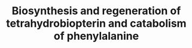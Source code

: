 ---
annotations:
- id: DOID:0090123
  parent: genetic disease
  type: Disease Ontology
  value: aromatic L-amino acid decarboxylase deficiency
- id: PW:0001288
  parent: classic metabolic pathway
  type: Pathway Ontology
  value: phenylalanine degradation pathway
- id: DOID:13382
  type: Disease Ontology
  value: megaloblastic anemia
- id: DOID:0090106
  parent: genetic disease
  type: Disease Ontology
  value: BH4-deficient hyperphenylalaninemia A
- id: DOID:0112225
  parent: genetic disease
  type: Disease Ontology
  value: BH4-deficient hyperphenylalaninemia B
- id: PW:0002105
  parent: disease pathway
  type: Pathway Ontology
  value: dopa responsive dystonia pathway
- id: DOID:0090043
  parent: genetic disease
  type: Disease Ontology
  value: dystonia 5
- id: PW:0000217
  parent: classic metabolic pathway
  type: Pathway Ontology
  value: tetrahydrobiopterin metabolic pathway
- id: PW:0001612
  parent: disease pathway
  type: Pathway Ontology
  value: Segawa syndrome pathway
- id: DOID:0111168
  parent: genetic disease
  type: Disease Ontology
  value: sepiapterin reductase deficiency
- id: DOID:9281
  parent: genetic disease
  type: Disease Ontology
  value: phenylketonuria
- id: PW:0001805
  parent: disease pathway
  type: Pathway Ontology
  value: phenylketonuria pathway
authors:
- DeSl
- Egonw
- IreneHemel
- Ddigles
- Josienlandman
- MaintBot
- Fehrhart
- Finterly
- Eweitz
citedin:
- link: 10.1039/D3DD00069A
  title: Discovering life's directed metabolic (sub)paths to interpret human biochemical
    markers using the DSMN tool
communities:
- IEM
- RareDiseases
description: This pathway shows disorders related to phenylalanine and tetrahydrobiopterin
  (BH4) metabolism. Disorders resulting from an enzyme defect are highlighted in pink.
  Pathological metabolites used as specific markers are highlighted in purple. BH4
  is a natural cofactor for PAH, tyrosine-3-hydroxylase, tryptophan-5-hydroxylase
  and nitric oxide synthase (NOS), where the latter two are key enzymes in the biosynthesis
  of the neurotransmitters dopamine and serotonin.   This pathway was inspired by
  Edition 5, Chapter 20 of the book of Blau (ISBN 9783030677268) (Ed.4 Chapter 1).
last-edited: 2024-01-29
ndex: 6f3bd16a-8b69-11eb-9e72-0ac135e8bacf
organisms:
- Homo sapiens
redirect_from:
- /index.php/Pathway:WP4156
- /instance/WP4156
- /instance/WP4156_r128201
revision: r128201
schema-jsonld:
- '@context': https://schema.org/
  '@id': https://wikipathways.github.io/pathways/WP4156.html
  '@type': Dataset
  creator:
    '@type': Organization
    name: WikiPathways
  description: This pathway shows disorders related to phenylalanine and tetrahydrobiopterin
    (BH4) metabolism. Disorders resulting from an enzyme defect are highlighted in
    pink. Pathological metabolites used as specific markers are highlighted in purple.
    BH4 is a natural cofactor for PAH, tyrosine-3-hydroxylase, tryptophan-5-hydroxylase
    and nitric oxide synthase (NOS), where the latter two are key enzymes in the biosynthesis
    of the neurotransmitters dopamine and serotonin.   This pathway was inspired by
    Edition 5, Chapter 20 of the book of Blau (ISBN 9783030677268) (Ed.4 Chapter 1).
  keywords:
  - 3-OMD
  - 5-OH-Trp
  - 5HIAA
  - 7,8-BH2
  - AADC
  - AR
  - ASMT
  - BH4
  - Biopterin
  - COMT
  - CR
  - DBH
  - DHFR
  - DHPR
  - DNAJC12
  - Dopamine
  - Epinephrine
  - GTP
  - GTPCH
  - HO-BH4
  - HVA
  - L-DOPA
  - MAO
  - MAOA
  - MAOB
  - MHPG
  - N-acetylserotonin
  - NADPH
  - NH2TP
  - Neopterin
  - O2
  - PAH
  - PCD
  - PNMT
  - PTP
  - PTPS
  - Phe
  - Phenyl-alanine
  - Primapterin
  - SAM
  - SNA
  - SR
  - Serotonin
  - TH
  - TPH
  - Trp
  - VMA
  - melatonin
  - norepinephrine
  - oxo-PH4
  - q-BH2
  - sepiapterin
  - tyr
  license: CC0
  name: Biosynthesis and regeneration of tetrahydrobiopterin and catabolism of phenylalanine
seo: CreativeWork
title: Biosynthesis and regeneration of tetrahydrobiopterin and catabolism of phenylalanine
wpid: WP4156
---